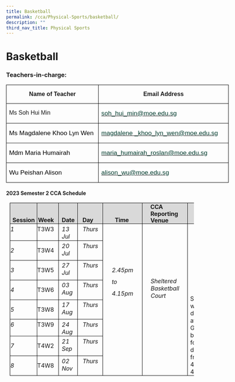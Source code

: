 ```yaml
---
title: Basketball
permalink: /cca/Physical-Sports/basketball/
description: ""
third_nav_title: Physical Sports
---
```

# **Basketball**

### Teachers-in-charge:
   
<table class="MsoNormalTable" border="1" cellspacing="0" cellpadding="0" width="0" style="width:456.7pt;border-collapse:collapse;border:none;mso-border-alt:solid windowtext .5pt;
 mso-yfti-tbllook:1184;mso-padding-alt:0in 5.4pt 0in 5.4pt;mso-border-insideh:
 .5pt solid windowtext;mso-border-insidev:.5pt solid windowtext"><tbody><tr style="mso-yfti-irow:0;mso-yfti-firstrow:yes;height:25.6pt"><td width="261" valign="top" style="width:195.7pt;border:solid windowtext 1.0pt;
  mso-border-alt:solid windowtext .5pt;padding:0in 5.4pt 0in 5.4pt;height:25.6pt"><p class="MsoNormal" align="center" style="text-align:center;line-height:115%"><b><span lang="EN-SG" style="font-family:&quot;Arial&quot;,sans-serif;mso-ansi-language:EN-SG">Name of Teacher</span></b></p></td><td width="348" valign="top" style="width:261.0pt;border:solid windowtext 1.0pt;
  border-left:none;mso-border-left-alt:solid windowtext .5pt;mso-border-alt:
  solid windowtext .5pt;padding:0in 5.4pt 0in 5.4pt;height:25.6pt"><p class="MsoNormal" align="center" style="text-align:center;line-height:115%"><b><span lang="EN-SG" style="font-family:&quot;Arial&quot;,sans-serif;mso-ansi-language:EN-SG">Email Address</span></b></p></td></tr><tr style="mso-yfti-irow:1;height:22.2pt"><td width="261" valign="top" style="width:195.7pt;border:solid windowtext 1.0pt;
  border-top:none;mso-border-top-alt:solid windowtext .5pt;mso-border-alt:solid windowtext .5pt;
  padding:0in 5.4pt 0in 5.4pt;height:22.2pt"><p class="MsoNormal"><span lang="EN-SG" style="font-family:&quot;Arial&quot;,sans-serif;
  mso-ansi-language:EN-SG">Ms Soh Hui Min</span></p></td><td width="348" valign="top" style="width:261.0pt;border-top:none;border-left:
  none;border-bottom:solid windowtext 1.0pt;border-right:solid windowtext 1.0pt;
  mso-border-top-alt:solid windowtext .5pt;mso-border-left-alt:solid windowtext .5pt;
  mso-border-alt:solid windowtext .5pt;padding:0in 5.4pt 0in 5.4pt;height:22.2pt"><p class="MsoNormal"><span lang="EN-GB"><a href="mailto:soh_hui_min@moe.edu.sg"><span style="font-size:13.0pt;font-family:&quot;Arial&quot;,sans-serif;color:#033C2E;
  background:white">soh_hui_min@moe.edu.sg</span></a></span><span lang="EN-SG" style="font-family:&quot;Arial&quot;,sans-serif;mso-ansi-language:EN-SG"></span></p></td></tr><tr style="mso-yfti-irow:2;height:23.1pt"><td width="261" valign="top" style="width:195.7pt;border:solid windowtext 1.0pt;
  border-top:none;mso-border-top-alt:solid windowtext .5pt;mso-border-alt:solid windowtext .5pt;
  padding:0in 5.4pt 0in 5.4pt;height:23.1pt"><p class="MsoNormal"><span lang="EN-GB" style="font-size:13.0pt;font-family:&quot;Arial&quot;,sans-serif;
  color:black;background:white">Ms Magdalene Khoo Lyn Wen</span><span lang="EN-SG" style="font-family:&quot;Arial&quot;,sans-serif;mso-ansi-language:EN-SG"></span></p></td><td width="348" valign="top" style="width:261.0pt;border-top:none;border-left:
  none;border-bottom:solid windowtext 1.0pt;border-right:solid windowtext 1.0pt;
  mso-border-top-alt:solid windowtext .5pt;mso-border-left-alt:solid windowtext .5pt;
  mso-border-alt:solid windowtext .5pt;padding:0in 5.4pt 0in 5.4pt;height:23.1pt"><p class="MsoNormal"><span lang="EN-GB"><a href="mailto:magdalene%20_khoo_lyn_wen@moe.edu.sg"><span style="font-size:
  13.0pt;font-family:&quot;Arial&quot;,sans-serif;color:#033C2E;background:white">magdalene _khoo_lyn_wen@moe.edu.sg</span></a></span><span lang="EN-SG" style="font-family:
  &quot;Arial&quot;,sans-serif;mso-ansi-language:EN-SG"></span></p></td></tr><tr style="mso-yfti-irow:3;height:23.1pt"><td width="261" valign="top" style="width:195.7pt;border:solid windowtext 1.0pt;
  border-top:none;mso-border-top-alt:solid windowtext .5pt;mso-border-alt:solid windowtext .5pt;
  padding:0in 5.4pt 0in 5.4pt;height:23.1pt"><p class="MsoNormal"><span lang="EN-GB" style="font-size:13.0pt;font-family:&quot;Arial&quot;,sans-serif;
  color:black;background:white">Mdm Maria Humairah</span><span lang="EN-SG" style="font-family:&quot;Arial&quot;,sans-serif;mso-ansi-language:EN-SG"></span></p></td><td width="348" valign="top" style="width:261.0pt;border-top:none;border-left:
  none;border-bottom:solid windowtext 1.0pt;border-right:solid windowtext 1.0pt;
  mso-border-top-alt:solid windowtext .5pt;mso-border-left-alt:solid windowtext .5pt;
  mso-border-alt:solid windowtext .5pt;padding:0in 5.4pt 0in 5.4pt;height:23.1pt"><p class="MsoNormal"><span lang="EN-GB"><a href="mailto:maria_humairah_roslan@moe.edu.sg"><span style="font-size:13.0pt;
  font-family:&quot;Arial&quot;,sans-serif;color:#033C2E">maria_humairah_roslan@moe.edu.sg</span></a></span><span lang="EN-SG" style="font-family:&quot;Arial&quot;,sans-serif;mso-ansi-language:EN-SG"></span></p></td></tr><tr style="mso-yfti-irow:4;mso-yfti-lastrow:yes;height:23.1pt"><td width="261" valign="top" style="width:195.7pt;border:solid windowtext 1.0pt;
  border-top:none;mso-border-top-alt:solid windowtext .5pt;mso-border-alt:solid windowtext .5pt;
  padding:0in 5.4pt 0in 5.4pt;height:23.1pt"><p class="MsoNormal"><span lang="EN-GB" style="font-size:13.0pt;font-family:&quot;Arial&quot;,sans-serif;
  color:black;background:white">Wu Peishan Alison</span><span lang="EN-GB" style="font-family:&quot;Arial&quot;,sans-serif"></span></p></td><td width="348" valign="top" style="width:261.0pt;border-top:none;border-left:
  none;border-bottom:solid windowtext 1.0pt;border-right:solid windowtext 1.0pt;
  mso-border-top-alt:solid windowtext .5pt;mso-border-left-alt:solid windowtext .5pt;
  mso-border-alt:solid windowtext .5pt;padding:0in 5.4pt 0in 5.4pt;height:23.1pt"><p class="MsoNormal"><span lang="EN-GB"><a href="mailto:alison_wu@moe.edu.sg"><span style="font-size:13.0pt;font-family:&quot;Arial&quot;,sans-serif;color:#033C2E;
  background:white">alison_wu@moe.edu.sg</span></a></span><span lang="EN-SG" style="font-family:&quot;Arial&quot;,sans-serif;mso-ansi-language:EN-SG"></span></p></td></tr></tbody></table>
       

#### **2023 Semester 2 CCA Schedule**
       
<table class="MsoNormalTable" border="1" cellspacing="0" cellpadding="0" style="margin-left:7.5pt;border-collapse:collapse;mso-table-layout-alt:fixed;
 border:none;mso-border-alt:solid black .5pt;mso-yfti-tbllook:480;mso-padding-alt:
 0in 0in 0in 0in;mso-border-insideh:.5pt solid black;mso-border-insidev:.5pt solid black"><tbody><tr style="mso-yfti-irow:0;mso-yfti-firstrow:yes;height:41.35pt"><td width="73" valign="top" style="width:56.9pt;border:solid black 1.0pt;
  mso-border-alt:solid black .5pt;background:#D9D9D9;padding:0in 0in 0in 0in;
  height:41.35pt"><p class="TableParagraph" align="left" style="margin-top:0in;text-align:left"><span style="font-size:12.0pt;mso-bidi-font-size:11.0pt">&nbsp;</span></p><p class="TableParagraph" style="margin-top:0in;margin-right:4.3pt;margin-bottom:
  0in;margin-left:4.7pt;margin-bottom:.0001pt"><b style="mso-bidi-font-weight:
  normal"><span style="font-size:12.0pt;mso-bidi-font-size:11.0pt;letter-spacing:
  -.1pt">Session</span></b><b style="mso-bidi-font-weight:normal"><span style="font-size:12.0pt;mso-bidi-font-size:11.0pt"></span></b></p></td><td width="55" valign="top" style="width:51.6pt;border:solid black 1.0pt;
  border-left:none;mso-border-left-alt:solid black .5pt;mso-border-alt:solid black .5pt;
  background:#D9D9D9;padding:0in 0in 0in 0in;height:41.35pt"><p class="TableParagraph" align="left" style="margin-top:0in;text-align:left"><span style="font-size:12.0pt;mso-bidi-font-size:11.0pt">&nbsp;</span></p><p class="TableParagraph" align="right" style="margin-top:0in;margin-right:9.55pt;
  margin-bottom:0in;margin-left:0in;margin-bottom:.0001pt;text-align:right"><b style="mso-bidi-font-weight:normal"><span style="font-size:12.0pt;mso-bidi-font-size:
  11.0pt;letter-spacing:-.2pt">Week</span></b><b style="mso-bidi-font-weight:
  normal"><span style="font-size:12.0pt;mso-bidi-font-size:11.0pt"></span></b></p></td><td width="50" valign="top" style="width:51.65pt;border:solid black 1.0pt;
  border-left:none;mso-border-left-alt:solid black .5pt;mso-border-alt:solid black .5pt;
  background:#D9D9D9;padding:0in 0in 0in 0in;height:41.35pt"><p class="TableParagraph" align="left" style="margin-top:0in;text-align:left"><span style="font-size:12.0pt;mso-bidi-font-size:11.0pt">&nbsp;</span></p><p class="TableParagraph" style="margin-top:0in;margin-right:5.8pt;margin-bottom:
  0in;margin-left:6.05pt;margin-bottom:.0001pt"><b style="mso-bidi-font-weight:
  normal"><span style="font-size:12.0pt;mso-bidi-font-size:11.0pt;letter-spacing:
  -.2pt">Date</span></b><b style="mso-bidi-font-weight:normal"><span style="font-size:12.0pt;mso-bidi-font-size:11.0pt"></span></b></p></td><td width="66" valign="top" style="width:51.5pt;border:solid black 1.0pt;
  border-left:none;mso-border-left-alt:solid black .5pt;mso-border-alt:solid black .5pt;
  background:#D9D9D9;padding:0in 0in 0in 0in;height:41.35pt"><p class="TableParagraph" align="left" style="margin-top:0in;text-align:left"><span style="font-size:12.0pt;mso-bidi-font-size:11.0pt">&nbsp;</span></p><p class="TableParagraph" style="margin-top:0in;margin-right:9.4pt;margin-bottom:
  0in;margin-left:9.8pt;margin-bottom:.0001pt"><b style="mso-bidi-font-weight:
  normal"><span style="font-size:12.0pt;mso-bidi-font-size:11.0pt;letter-spacing:
  -.25pt">Day</span></b><b style="mso-bidi-font-weight:normal"><span style="font-size:12.0pt;mso-bidi-font-size:11.0pt"></span></b></p></td><td width="102" valign="top" style="width:76.85pt;border:solid black 1.0pt;
  border-left:none;mso-border-left-alt:solid black .5pt;mso-border-alt:solid black .5pt;
  background:#D9D9D9;padding:0in 0in 0in 0in;height:41.35pt"><p class="TableParagraph" align="left" style="margin-top:0in;text-align:left"><span style="font-size:12.0pt;mso-bidi-font-size:11.0pt">&nbsp;</span></p><p class="TableParagraph" align="left" style="margin-top:0in;margin-right:0in;
  margin-bottom:0in;margin-left:24.25pt;margin-bottom:.0001pt;text-align:left"><b style="mso-bidi-font-weight:normal"><span style="font-size:12.0pt;mso-bidi-font-size:
  11.0pt;letter-spacing:-.2pt">Time</span></b><b style="mso-bidi-font-weight:
  normal"><span style="font-size:12.0pt;mso-bidi-font-size:11.0pt"></span></b></p></td><td width="119" valign="top" style="width:90.2pt;border:solid black 1.0pt;
  border-left:none;mso-border-left-alt:solid black .5pt;mso-border-alt:solid black .5pt;
  background:#D9D9D9;padding:0in 0in 0in 0in;height:41.35pt"><p class="TableParagraph" style="margin-top:0in;margin-right:16.2pt;margin-bottom:
  0in;margin-left:16.5pt;margin-bottom:.0001pt"><b style="mso-bidi-font-weight:
  normal"><span style="font-size:12.0pt;mso-bidi-font-size:11.0pt;letter-spacing:
  -.25pt">CCA</span></b><b style="mso-bidi-font-weight:normal"><span style="font-size:12.0pt;mso-bidi-font-size:11.0pt"></span></b></p><p class="TableParagraph" style="margin-top:0in;margin-right:16.2pt;margin-bottom:
  0in;margin-left:16.65pt;margin-bottom:.0001pt;line-height:13.5pt"><b style="mso-bidi-font-weight:normal"><span style="font-size:12.0pt;mso-bidi-font-size:
  11.0pt;letter-spacing:-.1pt">Reporting Venue</span></b><b style="mso-bidi-font-weight:
  normal"><span style="font-size:12.0pt;mso-bidi-font-size:11.0pt"></span></b></p></td><td width="104" valign="top" style="width:106.5pt;border:solid black 1.0pt;
  border-left:none;mso-border-left-alt:solid black .5pt;mso-border-alt:solid black .5pt;
  background:#D9D9D9;padding:0in 0in 0in 0in;height:41.35pt"><p class="TableParagraph" align="left" style="margin-top:0in;text-align:left"><span style="font-size:12.0pt;mso-bidi-font-size:11.0pt">&nbsp;</span></p><p class="TableParagraph" align="left" style="margin-top:0in;margin-right:0in;
  margin-bottom:0in;margin-left:27.65pt;margin-bottom:.0001pt;text-align:left"><b style="mso-bidi-font-weight:normal"><span style="font-size:12.0pt;mso-bidi-font-size:
  11.0pt;letter-spacing:-.1pt">Remarks</span></b><b style="mso-bidi-font-weight:
  normal"><span style="font-size:12.0pt;mso-bidi-font-size:11.0pt"></span></b></p></td></tr><tr style="mso-yfti-irow:1;height:19.4pt"><td width="73" valign="top" style="width:56.9pt;border:solid black 1.0pt;
  border-top:none;mso-border-top-alt:solid black .5pt;mso-border-alt:solid black .5pt;
  padding:0in 0in 0in 0in;height:19.4pt"><p class="TableParagraph" style="margin-top:2.85pt;margin-right:0in;margin-bottom:
  0in;margin-left:.4pt;margin-bottom:.0001pt"><i style="mso-bidi-font-style:
  normal"><span style="font-size:12.0pt;mso-bidi-font-size:11.0pt;mso-font-width:
  99%">1</span></i><i style="mso-bidi-font-style:normal"><span style="font-size:12.0pt;mso-bidi-font-size:11.0pt"></span></i></p></td><td width="55" valign="top" style="width:51.6pt;border-top:none;border-left:none;
  border-bottom:solid black 1.0pt;border-right:solid black 1.0pt;mso-border-top-alt:
  solid black .5pt;mso-border-left-alt:solid black .5pt;mso-border-alt:solid black .5pt;
  padding:0in 0in 0in 0in;height:19.4pt"><p class="TableParagraph" align="right" style="margin-top:2.85pt;margin-right:
  9.2pt;margin-bottom:0in;margin-left:0in;margin-bottom:.0001pt;text-align:
  right"><span style="font-size:12.0pt;mso-bidi-font-size:11.0pt;letter-spacing:
  -.2pt">T3W3</span><span style="font-size:12.0pt;mso-bidi-font-size:11.0pt"></span></p></td><td width="50" valign="top" style="width:51.65pt;border-top:none;border-left:
  none;border-bottom:solid black 1.0pt;border-right:solid black 1.0pt;
  mso-border-top-alt:solid black .5pt;mso-border-left-alt:solid black .5pt;
  mso-border-alt:solid black .5pt;padding:0in 0in 0in 0in;height:19.4pt"><p class="TableParagraph" style="margin-top:2.85pt;margin-right:5.75pt;
  margin-bottom:0in;margin-left:6.15pt;margin-bottom:.0001pt"><i style="mso-bidi-font-style:normal"><span style="font-size:12.0pt;mso-bidi-font-size:
  11.0pt">13<span style="letter-spacing:-.15pt"> </span><span style="letter-spacing:
  -.25pt">Jul</span></span></i></p></td><td width="66" valign="top" style="width:51.5pt;border-top:none;border-left:none;
  border-bottom:solid black 1.0pt;border-right:solid black 1.0pt;mso-border-top-alt:
  solid black .5pt;mso-border-left-alt:solid black .5pt;mso-border-alt:solid black .5pt;
  padding:0in 0in 0in 0in;height:19.4pt"><p class="TableParagraph" style="margin-top:2.85pt;margin-right:9.4pt;
  margin-bottom:0in;margin-left:9.9pt;margin-bottom:.0001pt"><i style="mso-bidi-font-style:normal"><span style="font-size:12.0pt;mso-bidi-font-size:
  11.0pt;letter-spacing:-.2pt">Thurs</span></i><i style="mso-bidi-font-style:
  normal"><span style="font-size:12.0pt;mso-bidi-font-size:11.0pt"></span></i></p></td><td width="102" rowspan="8" valign="top" style="width:76.85pt;border-top:none;
  border-left:none;border-bottom:solid black 1.0pt;border-right:solid black 1.0pt;
  mso-border-top-alt:solid black .5pt;mso-border-left-alt:solid black .5pt;
  mso-border-alt:solid black .5pt;padding:0in 0in 0in 0in;height:19.4pt"><p class="TableParagraph" align="left" style="margin-top:0in;text-align:left"><span style="font-size:13.0pt;mso-bidi-font-size:11.0pt">&nbsp;</span></p><p class="TableParagraph" align="left" style="margin-top:0in;text-align:left"><span style="font-size:13.0pt;mso-bidi-font-size:11.0pt">&nbsp;</span></p><p class="TableParagraph" align="left" style="margin-top:.2pt;text-align:left"><span style="font-size:12.5pt;mso-bidi-font-size:11.0pt">&nbsp;</span></p><p class="TableParagraph" style="margin-top:.05pt;margin-right:.25in;
  margin-bottom:0in;margin-left:18.15pt;margin-bottom:.0001pt;line-height:200%"><i style="mso-bidi-font-style:normal"><span style="font-size:12.0pt;mso-bidi-font-size:
  11.0pt;line-height:200%;letter-spacing:-.1pt">2.45pm </span></i><i style="mso-bidi-font-style:normal"><span style="font-size:12.0pt;mso-bidi-font-size:
  11.0pt;line-height:200%;letter-spacing:-.3pt">to </span></i><i style="mso-bidi-font-style:normal"><span style="font-size:12.0pt;mso-bidi-font-size:
  11.0pt;line-height:200%;letter-spacing:-.1pt">4.15pm</span></i><i style="mso-bidi-font-style:normal"><span style="font-size:12.0pt;mso-bidi-font-size:
  11.0pt;line-height:200%"></span></i></p></td><td width="119" rowspan="8" valign="top" style="width:90.2pt;border-top:none;
  border-left:none;border-bottom:solid black 1.0pt;border-right:solid black 1.0pt;
  mso-border-top-alt:solid black .5pt;mso-border-left-alt:solid black .5pt;
  mso-border-alt:solid black .5pt;padding:0in 0in 0in 0in;height:19.4pt"><p class="TableParagraph" align="left" style="margin-top:0in;text-align:left"><span style="font-size:13.0pt;mso-bidi-font-size:11.0pt">&nbsp;</span></p><p class="TableParagraph" align="left" style="margin-top:0in;text-align:left"><span style="font-size:13.0pt;mso-bidi-font-size:11.0pt">&nbsp;</span></p><p class="TableParagraph" align="left" style="margin-top:0in;text-align:left"><span style="font-size:13.0pt;mso-bidi-font-size:11.0pt">&nbsp;</span></p><p class="TableParagraph" align="left" style="margin-top:.45pt;text-align:left"><span style="font-size:11.5pt;mso-bidi-font-size:11.0pt">&nbsp;</span></p><p class="TableParagraph" style="margin-top:0in;margin-right:16.85pt;
  margin-bottom:0in;margin-left:17.25pt;margin-bottom:.0001pt;text-indent:-.25pt"><i style="mso-bidi-font-style:normal"><span style="font-size:12.0pt;mso-bidi-font-size:
  11.0pt;letter-spacing:-.1pt">Sheltered Basketball </span></i><i style="mso-bidi-font-style:normal"><span style="font-size:12.0pt;mso-bidi-font-size:
  11.0pt;letter-spacing:-.2pt">Court</span></i><i style="mso-bidi-font-style:
  normal"><span style="font-size:12.0pt;mso-bidi-font-size:11.0pt"></span></i></p></td><td width="104" rowspan="8" valign="top" style="width:106.5pt;border-top:none;
  border-left:none;border-bottom:solid black 1.0pt;border-right:solid black 1.0pt;
  mso-border-top-alt:solid black .5pt;mso-border-left-alt:solid black .5pt;
  mso-border-alt:solid black .5pt;padding:0in 0in 0in 0in;height:19.4pt"><p class="TableParagraph" align="left" style="margin-top:.25pt;text-align:left"><span style="font-size:13.0pt;mso-bidi-font-size:11.0pt">&nbsp;</span></p><p class="TableParagraph" style="margin-top:0in;margin-right:16.5pt;margin-bottom:
  0in;margin-left:16.6pt;margin-bottom:.0001pt;text-indent:.1pt"><i style="mso-bidi-font-style:normal">Please bring a water<span style="letter-spacing:-.8pt"> </span>bottle<span style="letter-spacing:-.75pt"> </span>for <span style="letter-spacing:-.2pt">CCA.</span></i></p><p class="TableParagraph" align="left" style="margin-top:.2pt;text-align:left"><span style="font-size:12.0pt;mso-bidi-font-size:11.0pt">&nbsp;</span></p><p class="TableParagraph" style="margin-top:0in;margin-right:5.1pt;margin-bottom:
  0in;margin-left:5.35pt;margin-bottom:.0001pt;text-indent:-.15pt">Students will be dismissed at 4.15pm.<span style="letter-spacing:-.65pt"> </span>Gate<span style="letter-spacing:-.6pt"> </span>B<span style="letter-spacing:-.6pt"> </span>will be opened for dismissal from 4.10pm to 4.45pm.</p></td></tr><tr style="mso-yfti-irow:2;height:19.25pt"><td width="73" valign="top" style="width:56.9pt;border:solid black 1.0pt;
  border-top:none;mso-border-top-alt:solid black .5pt;mso-border-alt:solid black .5pt;
  padding:0in 0in 0in 0in;height:19.25pt"><p class="TableParagraph" style="margin-left:.4pt"><i style="mso-bidi-font-style:
  normal"><span style="font-size:12.0pt;mso-bidi-font-size:11.0pt;mso-font-width:
  99%">2</span></i><i style="mso-bidi-font-style:normal"><span style="font-size:12.0pt;mso-bidi-font-size:11.0pt"></span></i></p></td><td width="55" valign="top" style="width:51.6pt;border-top:none;border-left:none;
  border-bottom:solid black 1.0pt;border-right:solid black 1.0pt;mso-border-top-alt:
  solid black .5pt;mso-border-left-alt:solid black .5pt;mso-border-alt:solid black .5pt;
  padding:0in 0in 0in 0in;height:19.25pt"><p class="TableParagraph" align="right" style="margin-right:9.2pt;text-align:
  right"><span style="font-size:12.0pt;mso-bidi-font-size:11.0pt;letter-spacing:
  -.2pt">T3W4</span><span style="font-size:12.0pt;mso-bidi-font-size:11.0pt"></span></p></td><td width="50" valign="top" style="width:51.65pt;border-top:none;border-left:
  none;border-bottom:solid black 1.0pt;border-right:solid black 1.0pt;
  mso-border-top-alt:solid black .5pt;mso-border-left-alt:solid black .5pt;
  mso-border-alt:solid black .5pt;padding:0in 0in 0in 0in;height:19.25pt"><p class="TableParagraph" style="margin-top:2.75pt;margin-right:5.75pt;
  margin-bottom:0in;margin-left:6.15pt;margin-bottom:.0001pt"><i style="mso-bidi-font-style:normal"><span style="font-size:12.0pt;mso-bidi-font-size:
  11.0pt">20<span style="letter-spacing:-.15pt"> </span><span style="letter-spacing:
  -.25pt">Jul</span></span></i></p></td><td width="66" valign="top" style="width:51.5pt;border-top:none;border-left:none;
  border-bottom:solid black 1.0pt;border-right:solid black 1.0pt;mso-border-top-alt:
  solid black .5pt;mso-border-left-alt:solid black .5pt;mso-border-alt:solid black .5pt;
  padding:0in 0in 0in 0in;height:19.25pt"><p class="TableParagraph" style="margin-top:2.75pt;margin-right:9.4pt;
  margin-bottom:0in;margin-left:9.9pt;margin-bottom:.0001pt"><i style="mso-bidi-font-style:normal"><span style="font-size:12.0pt;mso-bidi-font-size:
  11.0pt;letter-spacing:-.2pt">Thurs</span></i><i style="mso-bidi-font-style:
  normal"><span style="font-size:12.0pt;mso-bidi-font-size:11.0pt"></span></i></p></td></tr><tr style="mso-yfti-irow:3;height:19.4pt"><td width="73" valign="top" style="width:56.9pt;border:solid black 1.0pt;
  border-top:none;mso-border-top-alt:solid black .5pt;mso-border-alt:solid black .5pt;
  padding:0in 0in 0in 0in;height:19.4pt"><p class="TableParagraph" style="margin-left:.4pt"><i style="mso-bidi-font-style:
  normal"><span style="font-size:12.0pt;mso-bidi-font-size:11.0pt;mso-font-width:
  99%">3</span></i><i style="mso-bidi-font-style:normal"><span style="font-size:12.0pt;mso-bidi-font-size:11.0pt"></span></i></p></td><td width="55" valign="top" style="width:51.6pt;border-top:none;border-left:none;
  border-bottom:solid black 1.0pt;border-right:solid black 1.0pt;mso-border-top-alt:
  solid black .5pt;mso-border-left-alt:solid black .5pt;mso-border-alt:solid black .5pt;
  padding:0in 0in 0in 0in;height:19.4pt"><p class="TableParagraph" align="right" style="margin-right:9.2pt;text-align:
  right"><span style="font-size:12.0pt;mso-bidi-font-size:11.0pt;letter-spacing:
  -.2pt">T3W5</span><span style="font-size:12.0pt;mso-bidi-font-size:11.0pt"></span></p></td><td width="50" valign="top" style="width:51.65pt;border-top:none;border-left:
  none;border-bottom:solid black 1.0pt;border-right:solid black 1.0pt;
  mso-border-top-alt:solid black .5pt;mso-border-left-alt:solid black .5pt;
  mso-border-alt:solid black .5pt;padding:0in 0in 0in 0in;height:19.4pt"><p class="TableParagraph" style="margin-top:2.75pt;margin-right:5.75pt;
  margin-bottom:0in;margin-left:6.15pt;margin-bottom:.0001pt"><i style="mso-bidi-font-style:normal"><span style="font-size:12.0pt;mso-bidi-font-size:
  11.0pt">27<span style="letter-spacing:-.15pt"> </span><span style="letter-spacing:
  -.25pt">Jul</span></span></i></p></td><td width="66" valign="top" style="width:51.5pt;border-top:none;border-left:none;
  border-bottom:solid black 1.0pt;border-right:solid black 1.0pt;mso-border-top-alt:
  solid black .5pt;mso-border-left-alt:solid black .5pt;mso-border-alt:solid black .5pt;
  padding:0in 0in 0in 0in;height:19.4pt"><p class="TableParagraph" style="margin-top:2.75pt;margin-right:9.4pt;
  margin-bottom:0in;margin-left:9.9pt;margin-bottom:.0001pt"><i style="mso-bidi-font-style:normal"><span style="font-size:12.0pt;mso-bidi-font-size:
  11.0pt;letter-spacing:-.2pt">Thurs</span></i><i style="mso-bidi-font-style:
  normal"><span style="font-size:12.0pt;mso-bidi-font-size:11.0pt"></span></i></p></td></tr><tr style="mso-yfti-irow:4;height:19.25pt"><td width="73" valign="top" style="width:56.9pt;border:solid black 1.0pt;
  border-top:none;mso-border-top-alt:solid black .5pt;mso-border-alt:solid black .5pt;
  padding:0in 0in 0in 0in;height:19.25pt"><p class="TableParagraph" style="margin-left:.4pt"><i style="mso-bidi-font-style:
  normal"><span style="font-size:12.0pt;mso-bidi-font-size:11.0pt;mso-font-width:
  99%">4</span></i><i style="mso-bidi-font-style:normal"><span style="font-size:12.0pt;mso-bidi-font-size:11.0pt"></span></i></p></td><td width="55" valign="top" style="width:51.6pt;border-top:none;border-left:none;
  border-bottom:solid black 1.0pt;border-right:solid black 1.0pt;mso-border-top-alt:
  solid black .5pt;mso-border-left-alt:solid black .5pt;mso-border-alt:solid black .5pt;
  padding:0in 0in 0in 0in;height:19.25pt"><p class="TableParagraph" align="right" style="margin-right:9.2pt;text-align:
  right"><span style="font-size:12.0pt;mso-bidi-font-size:11.0pt;letter-spacing:
  -.2pt">T3W6</span><span style="font-size:12.0pt;mso-bidi-font-size:11.0pt"></span></p></td><td width="50" valign="top" style="width:51.65pt;border-top:none;border-left:
  none;border-bottom:solid black 1.0pt;border-right:solid black 1.0pt;
  mso-border-top-alt:solid black .5pt;mso-border-left-alt:solid black .5pt;
  mso-border-alt:solid black .5pt;padding:0in 0in 0in 0in;height:19.25pt"><p class="TableParagraph" style="margin-top:2.75pt;margin-right:5.8pt;
  margin-bottom:0in;margin-left:6.15pt;margin-bottom:.0001pt"><i style="mso-bidi-font-style:normal"><span style="font-size:12.0pt;mso-bidi-font-size:
  11.0pt">03<span style="letter-spacing:-.15pt"> </span><span style="letter-spacing:
  -.25pt">Aug</span></span></i></p></td><td width="66" valign="top" style="width:51.5pt;border-top:none;border-left:none;
  border-bottom:solid black 1.0pt;border-right:solid black 1.0pt;mso-border-top-alt:
  solid black .5pt;mso-border-left-alt:solid black .5pt;mso-border-alt:solid black .5pt;
  padding:0in 0in 0in 0in;height:19.25pt"><p class="TableParagraph" style="margin-top:2.75pt;margin-right:9.4pt;
  margin-bottom:0in;margin-left:9.9pt;margin-bottom:.0001pt"><i style="mso-bidi-font-style:normal"><span style="font-size:12.0pt;mso-bidi-font-size:
  11.0pt;letter-spacing:-.2pt">Thurs</span></i><i style="mso-bidi-font-style:
  normal"><span style="font-size:12.0pt;mso-bidi-font-size:11.0pt"></span></i></p></td></tr><tr style="mso-yfti-irow:5;height:19.3pt"><td width="73" valign="top" style="width:56.9pt;border:solid black 1.0pt;
  border-top:none;mso-border-top-alt:solid black .5pt;mso-border-alt:solid black .5pt;
  padding:0in 0in 0in 0in;height:19.3pt"><p class="TableParagraph" style="margin-left:.4pt"><i style="mso-bidi-font-style:
  normal"><span style="font-size:12.0pt;mso-bidi-font-size:11.0pt;mso-font-width:
  99%">5</span></i><i style="mso-bidi-font-style:normal"><span style="font-size:12.0pt;mso-bidi-font-size:11.0pt"></span></i></p></td><td width="55" valign="top" style="width:51.6pt;border-top:none;border-left:none;
  border-bottom:solid black 1.0pt;border-right:solid black 1.0pt;mso-border-top-alt:
  solid black .5pt;mso-border-left-alt:solid black .5pt;mso-border-alt:solid black .5pt;
  padding:0in 0in 0in 0in;height:19.3pt"><p class="TableParagraph" align="right" style="margin-right:9.2pt;text-align:
  right"><span style="font-size:12.0pt;mso-bidi-font-size:11.0pt;letter-spacing:
  -.2pt">T3W8</span><span style="font-size:12.0pt;mso-bidi-font-size:11.0pt"></span></p></td><td width="50" valign="top" style="width:51.65pt;border-top:none;border-left:
  none;border-bottom:solid black 1.0pt;border-right:solid black 1.0pt;
  mso-border-top-alt:solid black .5pt;mso-border-left-alt:solid black .5pt;
  mso-border-alt:solid black .5pt;padding:0in 0in 0in 0in;height:19.3pt"><p class="TableParagraph" style="margin-top:2.75pt;margin-right:5.8pt;
  margin-bottom:0in;margin-left:6.15pt;margin-bottom:.0001pt"><i style="mso-bidi-font-style:normal"><span style="font-size:12.0pt;mso-bidi-font-size:
  11.0pt">17<span style="letter-spacing:-.15pt"> </span><span style="letter-spacing:
  -.25pt">Aug</span></span></i></p></td><td width="66" valign="top" style="width:51.5pt;border-top:none;border-left:none;
  border-bottom:solid black 1.0pt;border-right:solid black 1.0pt;mso-border-top-alt:
  solid black .5pt;mso-border-left-alt:solid black .5pt;mso-border-alt:solid black .5pt;
  padding:0in 0in 0in 0in;height:19.3pt"><p class="TableParagraph" style="margin-top:2.75pt;margin-right:9.4pt;
  margin-bottom:0in;margin-left:9.9pt;margin-bottom:.0001pt"><i style="mso-bidi-font-style:normal"><span style="font-size:12.0pt;mso-bidi-font-size:
  11.0pt;letter-spacing:-.2pt">Thurs</span></i><i style="mso-bidi-font-style:
  normal"><span style="font-size:12.0pt;mso-bidi-font-size:11.0pt"></span></i></p></td></tr><tr style="mso-yfti-irow:6;height:19.4pt"><td width="73" valign="top" style="width:56.9pt;border:solid black 1.0pt;
  border-top:none;mso-border-top-alt:solid black .5pt;mso-border-alt:solid black .5pt;
  padding:0in 0in 0in 0in;height:19.4pt"><p class="TableParagraph" style="margin-top:2.9pt;margin-right:0in;margin-bottom:
  0in;margin-left:.4pt;margin-bottom:.0001pt"><i style="mso-bidi-font-style:
  normal"><span style="font-size:12.0pt;mso-bidi-font-size:11.0pt;mso-font-width:
  99%">6</span></i><i style="mso-bidi-font-style:normal"><span style="font-size:12.0pt;mso-bidi-font-size:11.0pt"></span></i></p></td><td width="55" valign="top" style="width:51.6pt;border-top:none;border-left:none;
  border-bottom:solid black 1.0pt;border-right:solid black 1.0pt;mso-border-top-alt:
  solid black .5pt;mso-border-left-alt:solid black .5pt;mso-border-alt:solid black .5pt;
  padding:0in 0in 0in 0in;height:19.4pt"><p class="TableParagraph" align="right" style="margin-top:2.9pt;margin-right:
  9.2pt;margin-bottom:0in;margin-left:0in;margin-bottom:.0001pt;text-align:
  right"><span style="font-size:12.0pt;mso-bidi-font-size:11.0pt;letter-spacing:
  -.2pt">T3W9</span><span style="font-size:12.0pt;mso-bidi-font-size:11.0pt"></span></p></td><td width="50" valign="top" style="width:51.65pt;border-top:none;border-left:
  none;border-bottom:solid black 1.0pt;border-right:solid black 1.0pt;
  mso-border-top-alt:solid black .5pt;mso-border-left-alt:solid black .5pt;
  mso-border-alt:solid black .5pt;padding:0in 0in 0in 0in;height:19.4pt"><p class="TableParagraph" style="margin-top:2.9pt;margin-right:5.8pt;
  margin-bottom:0in;margin-left:6.15pt;margin-bottom:.0001pt"><i style="mso-bidi-font-style:normal"><span style="font-size:12.0pt;mso-bidi-font-size:
  11.0pt">24<span style="letter-spacing:-.15pt"> </span><span style="letter-spacing:
  -.25pt">Aug</span></span></i></p></td><td width="66" valign="top" style="width:51.5pt;border-top:none;border-left:none;
  border-bottom:solid black 1.0pt;border-right:solid black 1.0pt;mso-border-top-alt:
  solid black .5pt;mso-border-left-alt:solid black .5pt;mso-border-alt:solid black .5pt;
  padding:0in 0in 0in 0in;height:19.4pt"><p class="TableParagraph" style="margin-top:2.9pt;margin-right:9.4pt;
  margin-bottom:0in;margin-left:9.9pt;margin-bottom:.0001pt"><i style="mso-bidi-font-style:normal"><span style="font-size:12.0pt;mso-bidi-font-size:
  11.0pt;letter-spacing:-.2pt">Thurs</span></i><i style="mso-bidi-font-style:
  normal"><span style="font-size:12.0pt;mso-bidi-font-size:11.0pt"></span></i></p></td></tr><tr style="mso-yfti-irow:7;height:19.25pt"><td width="73" valign="top" style="width:56.9pt;border:solid black 1.0pt;
  border-top:none;mso-border-top-alt:solid black .5pt;mso-border-alt:solid black .5pt;
  padding:0in 0in 0in 0in;height:19.25pt"><p class="TableParagraph" style="margin-left:.4pt"><i style="mso-bidi-font-style:
  normal"><span style="font-size:12.0pt;mso-bidi-font-size:11.0pt;mso-font-width:
  99%">7</span></i><i style="mso-bidi-font-style:normal"><span style="font-size:12.0pt;mso-bidi-font-size:11.0pt"></span></i></p></td><td width="55" valign="top" style="width:51.6pt;border-top:none;border-left:none;
  border-bottom:solid black 1.0pt;border-right:solid black 1.0pt;mso-border-top-alt:
  solid black .5pt;mso-border-left-alt:solid black .5pt;mso-border-alt:solid black .5pt;
  padding:0in 0in 0in 0in;height:19.25pt"><p class="TableParagraph" align="right" style="margin-right:9.2pt;text-align:
  right"><span style="font-size:12.0pt;mso-bidi-font-size:11.0pt;letter-spacing:
  -.2pt">T4W2</span><span style="font-size:12.0pt;mso-bidi-font-size:11.0pt"></span></p></td><td width="50" valign="top" style="width:51.65pt;border-top:none;border-left:
  none;border-bottom:solid black 1.0pt;border-right:solid black 1.0pt;
  mso-border-top-alt:solid black .5pt;mso-border-left-alt:solid black .5pt;
  mso-border-alt:solid black .5pt;padding:0in 0in 0in 0in;height:19.25pt"><p class="TableParagraph" style="margin-top:2.75pt;margin-right:5.8pt;
  margin-bottom:0in;margin-left:6.15pt;margin-bottom:.0001pt"><i style="mso-bidi-font-style:normal"><span style="font-size:12.0pt;mso-bidi-font-size:
  11.0pt">21<span style="letter-spacing:-.15pt"> </span><span style="letter-spacing:
  -.25pt">Sep</span></span></i></p></td><td width="66" valign="top" style="width:51.5pt;border-top:none;border-left:none;
  border-bottom:solid black 1.0pt;border-right:solid black 1.0pt;mso-border-top-alt:
  solid black .5pt;mso-border-left-alt:solid black .5pt;mso-border-alt:solid black .5pt;
  padding:0in 0in 0in 0in;height:19.25pt"><p class="TableParagraph" style="margin-top:2.75pt;margin-right:9.4pt;
  margin-bottom:0in;margin-left:9.9pt;margin-bottom:.0001pt"><i style="mso-bidi-font-style:normal"><span style="font-size:12.0pt;mso-bidi-font-size:
  11.0pt;letter-spacing:-.2pt">Thurs</span></i><i style="mso-bidi-font-style:
  normal"><span style="font-size:12.0pt;mso-bidi-font-size:11.0pt"></span></i></p></td></tr><tr style="mso-yfti-irow:8;mso-yfti-lastrow:yes;height:19.4pt"><td width="73" valign="top" style="width:56.9pt;border:solid black 1.0pt;
  border-top:none;mso-border-top-alt:solid black .5pt;mso-border-alt:solid black .5pt;
  padding:0in 0in 0in 0in;height:19.4pt"><p class="TableParagraph" style="margin-left:.4pt"><i style="mso-bidi-font-style:
  normal"><span style="font-size:12.0pt;mso-bidi-font-size:11.0pt;mso-font-width:
  99%">8</span></i><i style="mso-bidi-font-style:normal"><span style="font-size:12.0pt;mso-bidi-font-size:11.0pt"></span></i></p></td><td width="55" valign="top" style="width:51.6pt;border-top:none;border-left:none;
  border-bottom:solid black 1.0pt;border-right:solid black 1.0pt;mso-border-top-alt:
  solid black .5pt;mso-border-left-alt:solid black .5pt;mso-border-alt:solid black .5pt;
  padding:0in 0in 0in 0in;height:19.4pt"><p class="TableParagraph" align="right" style="margin-right:9.2pt;text-align:
  right"><span style="font-size:12.0pt;mso-bidi-font-size:11.0pt;letter-spacing:
  -.2pt">T4W8</span><span style="font-size:12.0pt;mso-bidi-font-size:11.0pt"></span></p></td><td width="50" valign="top" style="width:51.65pt;border-top:none;border-left:
  none;border-bottom:solid black 1.0pt;border-right:solid black 1.0pt;
  mso-border-top-alt:solid black .5pt;mso-border-left-alt:solid black .5pt;
  mso-border-alt:solid black .5pt;padding:0in 0in 0in 0in;height:19.4pt"><p class="TableParagraph" style="margin-top:2.75pt;margin-right:5.75pt;
  margin-bottom:0in;margin-left:6.15pt;margin-bottom:.0001pt"><i style="mso-bidi-font-style:normal"><span style="font-size:12.0pt;mso-bidi-font-size:
  11.0pt">02<span style="letter-spacing:-.15pt"> </span><span style="letter-spacing:
  -.25pt">Nov</span></span></i></p></td><td width="66" valign="top" style="width:51.5pt;border-top:none;border-left:none;
  border-bottom:solid black 1.0pt;border-right:solid black 1.0pt;mso-border-top-alt:
  solid black .5pt;mso-border-left-alt:solid black .5pt;mso-border-alt:solid black .5pt;
  padding:0in 0in 0in 0in;height:19.4pt"><p class="TableParagraph" style="margin-top:2.75pt;margin-right:9.4pt;
  margin-bottom:0in;margin-left:9.9pt;margin-bottom:.0001pt"><i style="mso-bidi-font-style:normal"><span style="font-size:12.0pt;mso-bidi-font-size:
  11.0pt;letter-spacing:-.2pt">Thurs</span></i><i style="mso-bidi-font-style:
  normal"><span style="font-size:12.0pt;mso-bidi-font-size:11.0pt"></span></i></p></td></tr></tbody></table>
